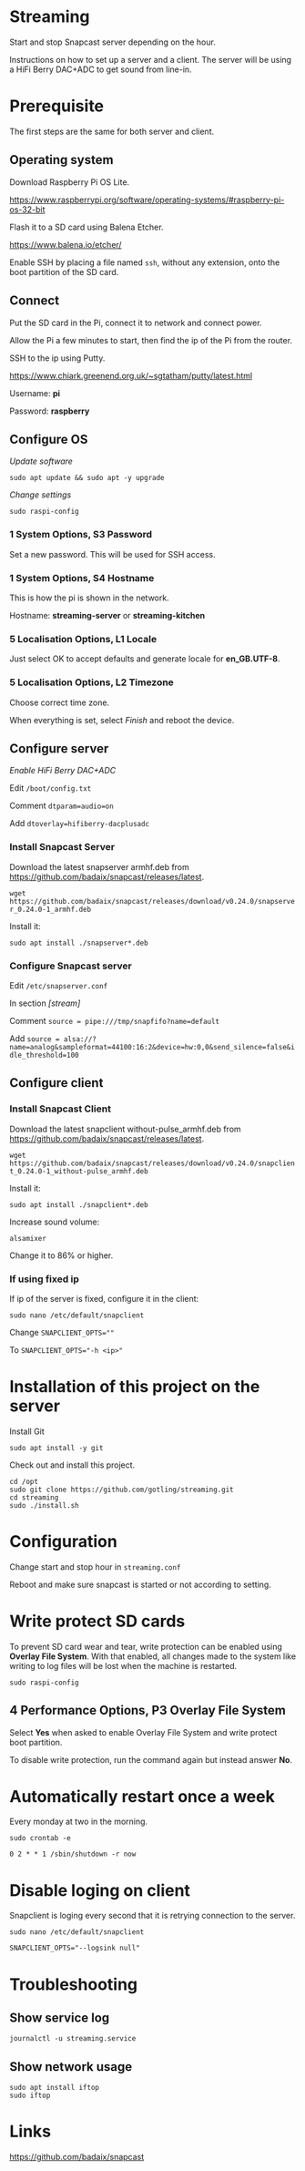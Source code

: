 # Streaming
Start and stop Snapcast server depending on the hour.

Instructions on how to set up a server and a client.
The server will be using a HiFi Berry DAC+ADC to get sound from line-in.

# Prerequisite

The first steps are the same for both server and client.

## Operating system

Download Raspberry Pi OS Lite.

https://www.raspberrypi.org/software/operating-systems/#raspberry-pi-os-32-bit

Flash it to a SD card using Balena Etcher.

https://www.balena.io/etcher/

Enable SSH by placing a file named `ssh`, without any extension, onto the boot partition of the SD card.

## Connect

Put the SD card in the Pi, connect it to network and connect power.

Allow the Pi a few minutes to start, then find the ip of the Pi from the router.

SSH to the ip using Putty.

https://www.chiark.greenend.org.uk/~sgtatham/putty/latest.html

Username: **pi**

Password: **raspberry**

## Configure OS

*Update software*

`sudo apt update && sudo apt -y upgrade`

*Change settings*

`sudo raspi-config`

### 1 System Options, S3 Password

Set a new password. This will be used for SSH access.

### 1 System Options, S4 Hostname

This is how the pi is shown in the network.

Hostname: **streaming-server** or **streaming-kitchen**

### 5 Localisation Options, L1 Locale

Just select OK to accept defaults and generate locale for **en_GB.UTF-8**.

### 5 Localisation Options, L2 Timezone

Choose correct time zone.

When everything is set, select *Finish* and reboot the device.

## Configure server

*Enable HiFi Berry DAC+ADC*

Edit `/boot/config.txt`

Comment `dtparam=audio=on`

Add `dtoverlay=hifiberry-dacplusadc`

### Install Snapcast Server

Download the latest snapserver armhf.deb from https://github.com/badaix/snapcast/releases/latest.

`wget https://github.com/badaix/snapcast/releases/download/v0.24.0/snapserver_0.24.0-1_armhf.deb`

Install it:

`sudo apt install ./snapserver*.deb`

### Configure Snapcast server

Edit `/etc/snapserver.conf`

In section *[stream]*

Comment `source = pipe:///tmp/snapfifo?name=default`

Add `source = alsa://?name=analog&sampleformat=44100:16:2&device=hw:0,0&send_silence=false&idle_threshold=100`

## Configure client

### Install Snapcast Client

Download the latest snapclient without-pulse_armhf.deb from https://github.com/badaix/snapcast/releases/latest.

`wget https://github.com/badaix/snapcast/releases/download/v0.24.0/snapclient_0.24.0-1_without-pulse_armhf.deb`

Install it:

`sudo apt install ./snapclient*.deb`

Increase sound volume:

`alsamixer`

Change it to 86% or higher.

### If using fixed ip

If ip of the server is fixed, configure it in the client:

`sudo nano /etc/default/snapclient`

Change `SNAPCLIENT_OPTS=""`

To `SNAPCLIENT_OPTS="-h <ip>"`

# Installation of this project on the server

Install Git

`sudo apt install -y git`

Check out and install this project.

```
cd /opt
sudo git clone https://github.com/gotling/streaming.git
cd streaming
sudo ./install.sh
```

# Configuration

Change start and stop hour in `streaming.conf`

Reboot and make sure snapcast is started or not according to setting.

# Write protect SD cards

To prevent SD card wear and tear, write protection can be enabled using **Overlay File System**. With that enabled, all changes made to the system like writing to log files will be lost when the machine is restarted.

`sudo raspi-config`

## 4 Performance Options, P3 Overlay File System

Select **Yes** when asked to enable Overlay File System and write protect boot partition.

To disable write protection, run the command again but instead answer **No**.

# Automatically restart once a week

Every monday at two in the morning.

`sudo crontab -e`

    0 2 * * 1 /sbin/shutdown -r now

# Disable loging on client

Snapclient is loging every second that it is retrying connection to the server.

`sudo nano /etc/default/snapclient`

    SNAPCLIENT_OPTS="--logsink null"

# Troubleshooting

## Show service log

`journalctl -u streaming.service`

## Show network usage

```
sudo apt install iftop
sudo iftop
```

# Links

https://github.com/badaix/snapcast
